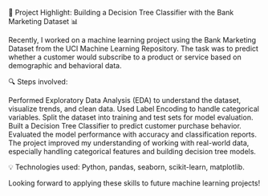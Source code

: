 🚀 Project Highlight: Building a Decision Tree Classifier with the Bank Marketing Dataset 📊

Recently, I worked on a machine learning project using the Bank Marketing Dataset from the UCI Machine Learning Repository. The task was to predict whether a customer would subscribe to a product or service based on demographic and behavioral data.

🔍 Steps involved:

Performed Exploratory Data Analysis (EDA) to understand the dataset, visualize trends, and clean data.
Used Label Encoding to handle categorical variables.
Split the dataset into training and test sets for model evaluation.
Built a Decision Tree Classifier to predict customer purchase behavior.
Evaluated the model performance with accuracy and classification reports.
The project improved my understanding of working with real-world data, especially handling categorical features and building decision tree models.

💡 Technologies used: Python, pandas, seaborn, scikit-learn, matplotlib.

Looking forward to applying these skills to future machine learning projects!
